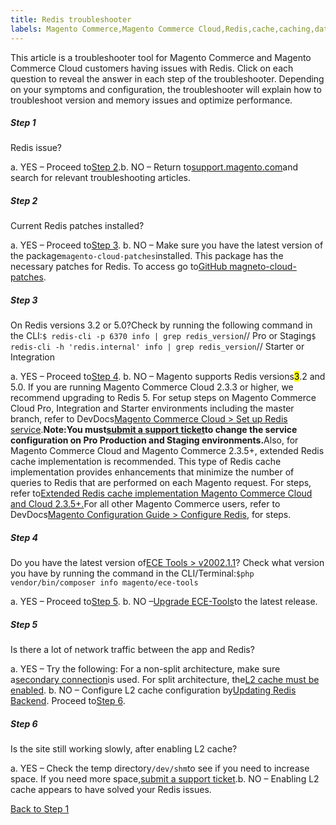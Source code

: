 ```yaml
---
title: Redis troubleshooter
labels: Magento Commerce,Magento Commerce Cloud,Redis,cache,caching,database,ece-tools,patches,troubleshooting
---
```


This article is a troubleshooter tool for Magento Commerce and Magento Commerce Cloud customers having issues with Redis. Click on each question to reveal the answer in each step of the troubleshooter. Depending on your symptoms and configuration, the troubleshooter will explain how to troubleshoot version and memory issues and optimize performance.

<div class="zd-accordion">
<div class="zd-accordion-panel">
<h5>Step 1</h5>
<div class="zd-accordion-section">Redis issue?</div>
<p class="zd-accordion-text">a. YES – Proceed to<a class="accordion-anchor" href="#zd-accordion-2">Step 2</a>.b. NO – Return to<a href="https://support.magento.com/hc/en-us">support.magento.com</a>and search for relevant troubleshooting articles.</p>
</div>
<div class="zd-accordion-panel">
<h5>Step 2</h5>
<div class="zd-accordion-section">Current Redis patches installed?</div>
<p class="zd-accordion-text">a. YES – Proceed to<a class="accordion-anchor" href="#zd-accordion-3">Step 3</a>. b. NO – Make sure you have the latest version of the package<code>magento-cloud-patches</code>installed. This package has the necessary patches for Redis. To access go to<a href="https://github.com/magento/magento-cloud-patches/">GitHub magneto-cloud-patches</a>.</p>
</div>
<div class="zd-accordion-panel">
<h5>Step 3</h5>
<div class="zd-accordion-section">On Redis versions 3.2 or 5.0?Check by running the following command in the CLI:<code>$ redis-cli -p 6370 info | grep redis_version</code>// Pro or Staging<code>$ redis-cli -h 'redis.internal' info | grep redis_version</code>// Starter or Integration</div>
<p class="zd-accordion-text">a. YES – Proceed to<a class="accordion-anchor" href="#zd-accordion-4">Step 4</a>. b. NO – Magento supports Redis versions<mark>3</mark>.2 and 5.0. If you are running Magento Commerce Cloud 2.3.3 or higher, we recommend upgrading to Redis 5. For setup steps on Magento Commerce Cloud Pro, Integration and Starter environments including the master branch, refer to DevDocs<a href="https://devdocs.magento.com/cloud/project/services-redis.html">Magento Commerce Cloud > Set up Redis service</a>.<strong>Note:</strong><strong>You must<a href="https://support.magento.com/hc/en-us/articles/360019088251">submit a support ticket</a>to change the service configuration on Pro Production and Staging environments.</strong>Also, for Magento Commerce Cloud and Magento Commerce 2.3.5+, extended Redis cache implementation is recommended. This type of Redis cache implementation provides enhancements that minimize the number of queries to Redis that are performed on each Magento request. For steps, refer to<a href="https://support.magento.com/hc/en-us/articles/360049292532">Extended Redis cache implementation Magento Commerce Cloud and Cloud 2.3.5+.</a>For all other Magento Commerce users, refer to DevDocs<a href="https://devdocs.magento.com/guides/v2.4/config-guide/redis/config-redis.html">Magento Configuration Guide > Configure Redis</a>, for steps.</p>
</div>
<div class="zd-accordion-panel">
<h5>Step 4</h5>
<div class="zd-accordion-section">Do you have the latest version of<a href="https://github.com/magento/ece-tools/releases">ECE Tools > v2002.1.1</a>? Check what version you have by running the command in the CLI/Terminal:<code>$php vendor/bin/composer info magento/ece-tools</code>
</div>
<p class="zd-accordion-text">a. YES – Proceed to<a class="accordion-anchor" href="#zd-accordion-5">Step 5</a>. b. NO –<a href="https://devdocs.magento.com/cloud/project/ece-tools-update.html">Upgrade ECE-Tools</a>to the latest release.</p>
</div>
<div class="zd-accordion-panel">
<h5>Step 5</h5>
<div class="zd-accordion-section">Is there a lot of network traffic between the app and Redis?</div>
<p class="zd-accordion-text">a. YES – Try the following: For a non-split architecture, make sure a<a href="https://support.magento.com/hc/en-us/articles/360037391972">secondary connection</a>is used.  For split architecture, the<a href="https://devdocs.magento.com/guides/v2.4/config-guide/cache/two-level-cache.html">L2 cache must be enabled</a>. b. NO – Configure L2 cache configuration by<a href="https://devdocs.magento.com/cloud/env/variables-deploy.html#redis_backend">Updating Redis Backend</a>. Proceed to<a class="accordion-anchor" href="#zd-accordion-6">Step 6</a>.</p>
</div>
<div class="zd-accordion-panel">
<h5>Step 6</h5>
<div class="zd-accordion-section">Is the site still working slowly, after enabling L2 cache?</div>
<p class="zd-accordion-text">a. YES – Check the temp directory<code>/dev/shm</code>to see if you need to increase space. If you need more space,<a href="https://support.magento.com/hc/en-us/articles/360019088251">submit a support ticket</a>.b. NO – Enabling L2 cache appears to have solved your Redis issues.</p>
</div>
<p><a href="#zd-accordion-1">Back to Step 1</a></p>
</div>